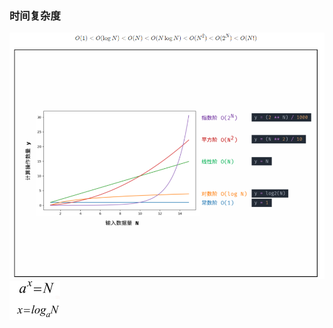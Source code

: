 ### 时间复杂度

<img src="pic/image-20210816193835384.png" alt="image-20210816193835384" style="zoom: 80%;" />

<img src="pic/image-20210816193637154-16291137996491.png" alt="image-20210816193637154" style="zoom: 25%;" />



